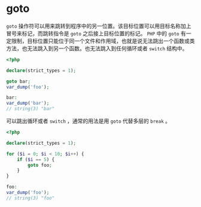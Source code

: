 # goto

`goto` 操作符可以用来跳转到程序中的另一位置。该目标位置可以用目标名称加上冒号来标记，而跳转指令是 `goto` 之后接上目标位置的标记。 `PHP` 中的 `goto` 有一定限制，目标位置只能位于同一个文件和作用域，也就是说无法跳出一个函数或类方法，也无法跳入到另一个函数。也无法跳入到任何循环或者 `switch` 结构中。

```php
<?php

declare(strict_types = 1);

goto bar;
var_dump('foo');

bar:
var_dump('bar');
// string(3) "bar"

```

可以跳出循环或者 `switch` ，通常的用法是用 `goto` 代替多层的 `break` 。

```php
<?php

declare(strict_types = 1);

for ($i = 0; $i < 10; $i++) {
    if ($i == 5) {
        goto foo;
    }
}

foo:
var_dump('foo');
// string(3) "foo"

```

